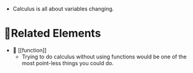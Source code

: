 - Calculus is all about variables changing.

# 🧬Related Elements
- 📌 [[function]]
    - Trying to do calculus without using functions would be one of the most point-less things you could do.
    